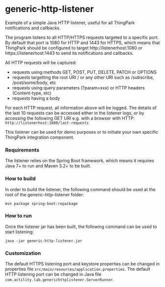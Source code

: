 # generic-http-listener

Example of a simple Java HTTP listener, useful for all ThingPark notifications and callbacks.

The program listens to all HTTP/HTTPS requests targeted to a specific port. By default that port is 1080 for HTTP and 1443 for HTTPS, which means that ThingPark should be configured to target http://listenerhost:1080 or https://listenerhost:1443 to send its notifications and callbacks.

All HTTP requests will be captured:
- requests using methods GET, POST, PUT, DELETE, PATCH or OPTIONS
- requests targetting the root URI / or any other URI such as /subscribe, /post/some/body, etc
- requests using query parameters (?param=xxx) or HTTP headers (Content-type, etc)
- requests having a body

For each HTTP request, all information above will be logged. The details of the last 10 requests can be accessed either in the listener logs, or by accessing the following GET URI e.g. with a browser with HTTP:
`http://listenerhost:1080/last-requests`

This listener can be used for demo purposes or to initiate your own specific ThingPark integration component.

### Requirements
The listener relies on the Spring Boot framework, which means it requires Java 7+ to run and Maven 3.2+ to be built.

### How to build
In order to build the listener, the following command should be used at the root of the generic-http-listener folder:
```
mvn package spring-boot:repackage
```

### How to run
Once the listener jar has been built, the following command can be used to start listening:
```
java -jar generic-http-listener.jar
```
### Customization
The default HTTPS listening port and keystore properties can be changed in properties file `src/main/resources/application.properties`.
The default HTTP listening port can be changed in Java file `com.actility.lab.generichttplistener.ServerRunner`.
